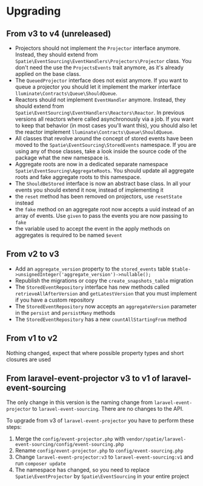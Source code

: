 # Upgrading

## From v3 to v4 (unreleased)

- Projectors should not implement the `Projector` interface anymore. Instead, they should extend from `Spatie\EventSourcing\EventHandlers\Projectors\Projector` class. You don't need the use the `ProjectsEvents` trait anymore, as it's already applied on the base class.
- The `QueuedProjector` interface does not exist anymore. If you want to queue a projector you should let it implement the marker interface `lluminate\Contracts\Queue\ShouldQueue`.
- Reactors should not implement `EventHandler` anymore. Instead, they should extend from `Spatie\EventSourcing\EventHandlers\Reactors\Reactor`. In previous versions all reactors where called asynchronously via a job. If you want to keep that behavior (in most cases you'll want this), you should also let the reactor implement `lluminate\Contracts\Queue\ShouldQueue`.
- All classes that revolve around the concept of stored events have been moved to the `Spatie\EventSourcing\StoredEvents` namespace. If you are using any of those classes, take a look inside the source code of the package what the new namespace is.
- Aggregate roots are now in a dedicated separate namespace `Spatie\EventSourcing\AggregateRoots`. You should update all aggregate roots and fake aggregate roots to this namespace.
- The `ShouldBeStored` interface is now an abstract base class. In all your events you should extend it now, instead of implementing it
- the `reset` method has been removed on projectors, use `resetState` instead
- the `fake` method on an aggregate root now accepts a uuid instead of an array of events. Use `given` to pass the events you are now passing to `fake`
- the variable used to accept the event in the apply methods on aggregates is required to be named `$event`

## From v2 to v3

- Add an `aggregate_version` property to the `stored_events` table `$table->unsignedInteger('aggregate_version')->nullable();`
- Republish the migrations or copy the `create_snapshots_table` migration
- The `StoredEventRepository` interface has new methods called `retrieveAllAfterVersion` and `getLatestVersion` that you must implement if you have a custom repository
- The `StoredEventRepository` now accepts an `aggregateVersion` parameter in the `persist` and `persistMany` methods
- The `StoredEventRepository` has a new `countAllStartingFrom` method

## From v1 to v2

Nothing changed, expect that where possible property types and short closures are used

## From laravel-event-projector v3 to v1 of laravel-event-sourcing

The only change in this version is the naming change from `laravel-event-projector` to `laravel-event-sourcing`. There are no changes to the API.

To upgrade from v3 of `laravel-event-projector` you have to perform these steps:
1. Merge the `config/event-projector.php` with `vendor/spatie/laravel-event-sourcing/config/event-sourcing.php` 
2. Rename `config/event-projector.php` to `config/event-sourcing.php`
3. Change `laravel-event-projector:v3` to `laravel-event-sourcing:v1` and run `composer update`
4. The namespace has changed, so you need to replace `Spatie\EventProjector` by `Spatie\EventSourcing` in your entire project
